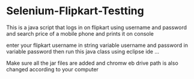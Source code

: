 # Selenium-Flipkart-Testting

This is a java script that logs in on flipkart using username and password and search price of a mobile phone and prints it on console

enter your flipkart username in string variable username and password in variable password
then run this java class using eclipse ide ...

Make sure all the jar files are added and chromw eb drive path is also changed according to your computer
